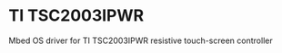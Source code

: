 # TI TSC2003IPWR

Mbed OS driver for TI TSC2003IPWR resistive touch-screen controller

<!-- Describe `TSC2003IPWR` library here -->
